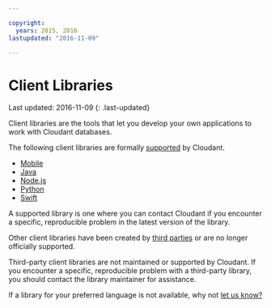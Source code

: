 ```yaml
---

copyright:
  years: 2015, 2016
lastupdated: "2016-11-09"

---
```


# Client Libraries

Last updated: 2016-11-09
{: .last-updated}

Client libraries are the tools that let you develop your own applications to work with Cloudant databases.

The following client libraries are formally [supported](supported.html#supported-client-libraries) by Cloudant.

-	[Mobile](supported.html#mobile)
-	[Java](supported.html#java)
-	[Node.js](supported.html#node.js)
-	[Python](supported.html#python)
-	[Swift](supported.html#swift)

A supported library is one where you can contact Cloudant if you encounter a specific, reproducible problem in the latest version of the library.

Other client libraries have been created by [third parties](thirdparty.html#third-party-client-libraries) or are no longer officially supported.

<aside class="warning" role="complementary" aria-label="notmaintained">Third-party client libraries are not maintained or supported by Cloudant.
If you encounter a specific, reproducible problem with a third-party library,
you should contact the library maintainer for assistance.</aside> 

If a library for your preferred language is not available,
why not [let us know?](https://github.com/cloudant-labs/slate/issues)
